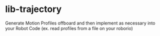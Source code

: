 # lib-trajectory

Generate Motion Profiles offboard and then implement as necessary into your Robot Code (ex. read profiles from a file on your roborio)
